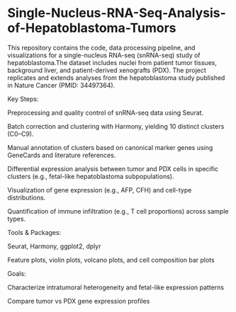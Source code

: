 # Single-Nucleus-RNA-Seq-Analysis-of-Hepatoblastoma-Tumors
This repository contains the code, data processing pipeline, and visualizations for a single-nucleus RNA-seq (snRNA-seq) study of hepatoblastoma.The dataset includes nuclei from patient tumor tissues, background liver, and patient-derived xenografts (PDX). The project replicates and extends analyses from the hepatoblastoma study published in Nature Cancer (PMID: 34497364).

Key Steps:


Preprocessing and quality control of snRNA-seq data using Seurat.

Batch correction and clustering with Harmony, yielding 10 distinct clusters (C0–C9).

Manual annotation of clusters based on canonical marker genes using GeneCards and literature references.

Differential expression analysis between tumor and PDX cells in specific clusters (e.g., fetal-like hepatoblastoma subpopulations).

Visualization of gene expression (e.g., AFP, CFH) and cell-type distributions.

Quantification of immune infiltration (e.g., T cell proportions) across sample types.

Tools & Packages:


Seurat, Harmony, ggplot2, dplyr

Feature plots, violin plots, volcano plots, and cell composition bar plots

Goals:


Characterize intratumoral heterogeneity and fetal-like expression patterns

Compare tumor vs PDX gene expression profiles


